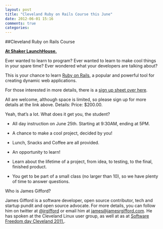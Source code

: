 ```yaml
---
layout: post
title: "Cleveland Ruby on Rails Course this June"
date: 2012-06-01 15:16
comments: true
categories: 
---
```


##Cleveland Ruby on Rails Course

**[At Shaker LaunchHouse.](http://launchhouse.com/)**

Ever wanted to learn to program? Ever wanted to learn to make cool
things in your spare time? Ever wondered what your developers are
talking about?

This is your chance to learn [Ruby on Rails](http://rubyonrails.org/), a popular and powerful
tool for creating dynamic web applications.

For those interested in more details, there is a [sign up sheet over here](http://j.mp/cle-rails-summer-2012).

All are welcome, although space is limited, so please sign up for more
details at the link above.
Details:
Price: $200.00.

Yeah, that’s a lot. What does it get you, the student?

- All day instruction on June 25th. Starting at 9:30AM, ending at 5PM.

- A chance to make a cool project, decided by you!

- Lunch, Snacks and Coffee are all provided.

- An opportunity to learn!

- Learn about the lifetime of a project, from idea, to testing, to the final,
finished product.

- You get to be part of a small class (no larger than 10), so we have plenty of time to answer questions.


Who is James Gifford?

James Gifford is a software developer, open source contributor, tech and startup pundit and open source advocate. For more details, you can follow him on twitter at [@jrgifford](https://twitter.com/jrgifford) or email him at [james@jamesrgifford.com](mailto:james@jamesrgifford.com). He has spoken at the Cleveland Linux user group, as well at as at [Software Freedom day Cleveland 2011.](http://www.slideshare.net/jrgifford/git-and-bazaar-cleveland-software-freedom-day-2011). 
